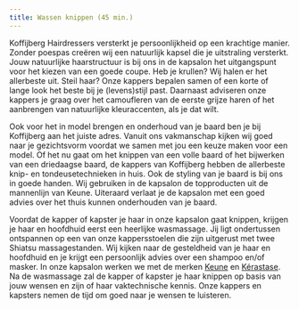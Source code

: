 ```yaml
---
title: Wassen knippen (45 min.)
---
```


Koffijberg Hairdressers versterkt je persoonlijkheid op een krachtige manier. Zonder poespas cre&euml;ren wij een natuurlijk kapsel die je uitstraling versterkt. Jouw natuurlijke haarstructuur is bij ons in de kapsalon het uitgangspunt voor het kiezen van een goede coupe. Heb je krullen? Wij halen er het allerbeste uit. Steil haar? Onze kappers bepalen samen of een korte of lange look het beste bij je (levens)stijl past. Daarnaast adviseren onze kappers je graag over het camoufleren van de eerste grijze haren of het aanbrengen van natuurlijke kleuraccenten, als je dat wilt.

Ook voor het in model brengen en onderhoud van je baard ben je bij Koffijberg aan het juiste adres. Vanuit ons vakmanschap kijken wij goed naar je gezichtsvorm voordat we samen met jou een keuze maken voor een model. Of het nu gaat om het knippen van een volle baard of het bijwerken van een driedaagse baard, de kappers van Koffijberg hebben de allerbeste knip- en tondeusetechnieken in huis. Ook de styling van je baard is bij ons in goede handen. Wij gebruiken in de kapsalon de topproducten uit de mannenlijn van Keune. Uiteraard verlaat je de kapsalon met een goed advies over het thuis kunnen onderhouden van je baard.

Voordat de kapper of kapster je haar in onze kapsalon gaat knippen, krijgen je haar en hoofdhuid eerst een heerlijke wasmassage. Jij ligt ondertussen ontspannen op een van onze kappersstoelen die zijn uitgerust met twee Shiatsu massagestanden. Wij kijken naar de gesteldheid van je haar en hoofdhuid en je krijgt een persoonlijk advies over een shampoo en/of masker. In onze kapsalon werken we met de merken [Keune](http://www.keune.nl) en [K&eacute;rastase](http://www.kerastase.nl). Na de wasmassage zal de kapper of kapster je haar knippen op basis van jouw wensen en zijn of haar vaktechnische kennis. Onze kappers en kapsters nemen de tijd om goed naar je wensen te luisteren.